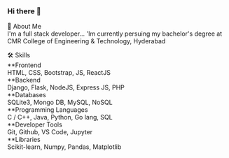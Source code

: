 ### Hi there 👋
🚀 About Me  
I'm a full stack developer...
'Im currently persuing my bachelor's degree at CMR College of Engineering & Technology, Hyderabad  

🛠 Skills  
**Frontend  
HTML, CSS, Bootstrap, JS, ReactJS  
**Backend  
Django, Flask, NodeJS, Express JS, PHP  
**Databases  
SQLite3, Mongo DB, MySQL, NoSQL  
**Programming Languages  
C / C++, Java, Python, Go lang, SQL  
**Developer Tools  
Git, Github, VS Code, Jupyter  
**Libraries  
Scikit-learn, Numpy, Pandas, Matplotlib  

<!--
**Harshitha392/Harshitha392** is a ✨ _special_ ✨ repository because its `README.md` (this file) appears on your GitHub profile.

Here are some ideas to get you started:

- 🔭 I’m currently working on ...
- 🌱 I’m currently learning ...
- 👯 I’m looking to collaborate on ...
- 🤔 I’m looking for help with ...
- 💬 Ask me about ...
- 📫 How to reach me: ...
- 😄 Pronouns: ...
- ⚡ Fun fact: ...
-->
